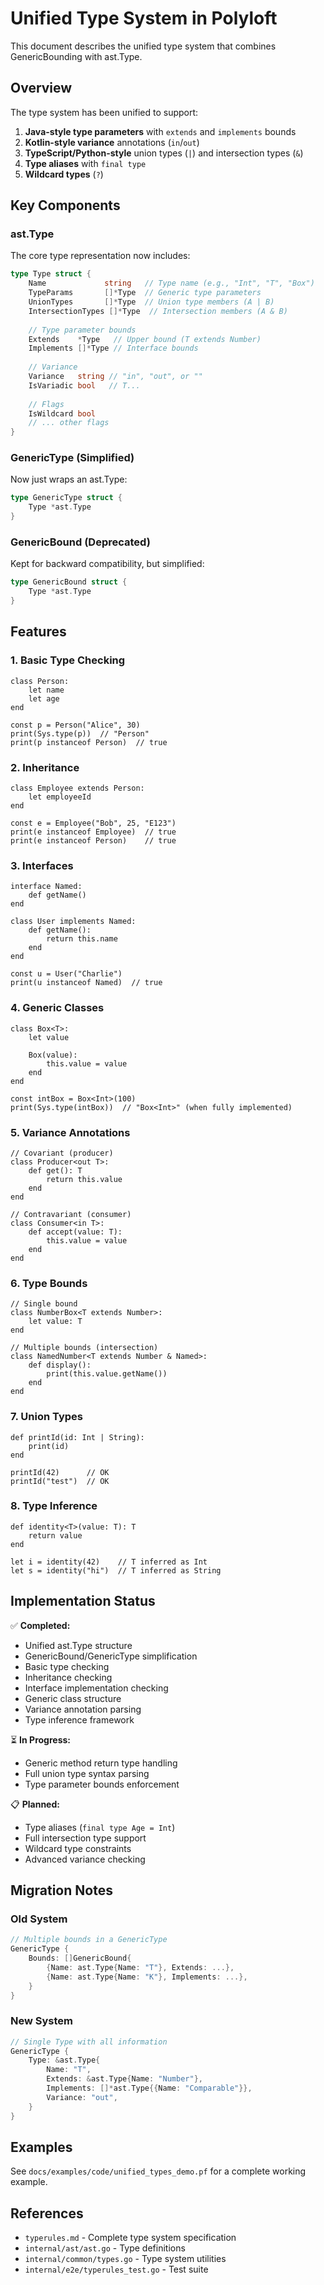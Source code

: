# Unified Type System in Polyloft

This document describes the unified type system that combines GenericBounding with ast.Type.

## Overview

The type system has been unified to support:

1. **Java-style type parameters** with `extends` and `implements` bounds
2. **Kotlin-style variance** annotations (`in`/`out`)
3. **TypeScript/Python-style** union types (`|`) and intersection types (`&`)
4. **Type aliases** with `final type`
5. **Wildcard types** (`?`)

## Key Components

### ast.Type

The core type representation now includes:

```go
type Type struct {
    Name             string   // Type name (e.g., "Int", "T", "Box")
    TypeParams       []*Type  // Generic type parameters
    UnionTypes       []*Type  // Union type members (A | B)
    IntersectionTypes []*Type  // Intersection members (A & B)
    
    // Type parameter bounds
    Extends    *Type   // Upper bound (T extends Number)
    Implements []*Type // Interface bounds
    
    // Variance
    Variance   string // "in", "out", or ""
    IsVariadic bool   // T...
    
    // Flags
    IsWildcard bool
    // ... other flags
}
```

### GenericType (Simplified)

Now just wraps an ast.Type:

```go
type GenericType struct {
    Type *ast.Type
}
```

### GenericBound (Deprecated)

Kept for backward compatibility, but simplified:

```go
type GenericBound struct {
    Type *ast.Type
}
```

## Features

### 1. Basic Type Checking

```polyloft
class Person:
    let name
    let age
end

const p = Person("Alice", 30)
print(Sys.type(p))  // "Person"
print(p instanceof Person)  // true
```

### 2. Inheritance

```polyloft
class Employee extends Person:
    let employeeId
end

const e = Employee("Bob", 25, "E123")
print(e instanceof Employee)  // true
print(e instanceof Person)    // true
```

### 3. Interfaces

```polyloft
interface Named:
    def getName()
end

class User implements Named:
    def getName():
        return this.name
    end
end

const u = User("Charlie")
print(u instanceof Named)  // true
```

### 4. Generic Classes

```polyloft
class Box<T>:
    let value
    
    Box(value):
        this.value = value
    end
end

const intBox = Box<Int>(100)
print(Sys.type(intBox))  // "Box<Int>" (when fully implemented)
```

### 5. Variance Annotations

```polyloft
// Covariant (producer)
class Producer<out T>:
    def get(): T
        return this.value
    end
end

// Contravariant (consumer)
class Consumer<in T>:
    def accept(value: T):
        this.value = value
    end
end
```

### 6. Type Bounds

```polyloft
// Single bound
class NumberBox<T extends Number>:
    let value: T
end

// Multiple bounds (intersection)
class NamedNumber<T extends Number & Named>:
    def display():
        print(this.value.getName())
    end
end
```

### 7. Union Types

```polyloft
def printId(id: Int | String):
    print(id)
end

printId(42)      // OK
printId("test")  // OK
```

### 8. Type Inference

```polyloft
def identity<T>(value: T): T
    return value
end

let i = identity(42)    // T inferred as Int
let s = identity("hi")  // T inferred as String
```

## Implementation Status

✅ **Completed:**
- Unified ast.Type structure
- GenericBound/GenericType simplification
- Basic type checking
- Inheritance checking
- Interface implementation checking
- Generic class structure
- Variance annotation parsing
- Type inference framework

⏳ **In Progress:**
- Generic method return type handling
- Full union type syntax parsing
- Type parameter bounds enforcement

📋 **Planned:**
- Type aliases (`final type Age = Int`)
- Full intersection type support
- Wildcard type constraints
- Advanced variance checking

## Migration Notes

### Old System
```go
// Multiple bounds in a GenericType
GenericType {
    Bounds: []GenericBound{
        {Name: ast.Type{Name: "T"}, Extends: ...},
        {Name: ast.Type{Name: "K"}, Implements: ...},
    }
}
```

### New System
```go
// Single Type with all information
GenericType {
    Type: &ast.Type{
        Name: "T",
        Extends: &ast.Type{Name: "Number"},
        Implements: []*ast.Type{{Name: "Comparable"}},
        Variance: "out",
    }
}
```

## Examples

See `docs/examples/code/unified_types_demo.pf` for a complete working example.

## References

- `typerules.md` - Complete type system specification
- `internal/ast/ast.go` - Type definitions
- `internal/common/types.go` - Type system utilities
- `internal/e2e/typerules_test.go` - Test suite
